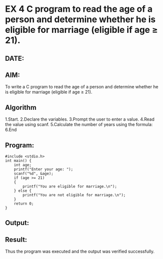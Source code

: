 # EX 4 C program to read the age of a person and determine whether he is eligible for marriage (eligible if age ≥ 21).
## DATE:
## AIM:
To write a C program to read the age of a person and determine whether he is eligible for marriage (eligible if age ≥ 21).

## Algorithm
1.Start.
2.Declare the variables.
3.Prompt the user to enter a value.
4.Read the value using scanf.
5.Calculate the number of years using the formula:
6.End 

## Program:
```
#include <stdio.h>
int main() {
    int age;
    printf("Enter your age: ");
    scanf("%d", &age);
    if (age >= 21)
    {
        printf("You are eligible for marriage.\n");
    } else {
        printf("You are not eligible for marriage.\n");
    }
    return 0;
}
```

## Output:



## Result:
Thus the program was executed and the output was verified successfully.
